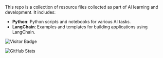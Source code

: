 This repo is a collection of resource files collected as part of AI learning and development. It includes:
- **Python**: Python scripts and notebooks for various AI tasks.
- **LangChain**: Examples and templates for building applications using LangChain.



![Visitor Badge](https://visitor-badge.laobi.icu/badge?page_id=arunsurfer)

![GitHub Stats](https://github-readme-stats.vercel.app/api?username=arunsurfer&show_icons=true)

